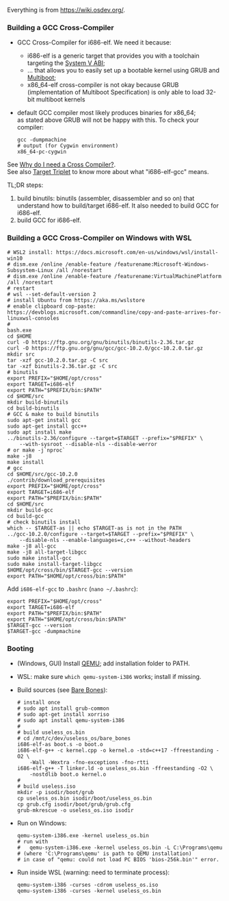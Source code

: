 Everything is from <https://wiki.osdev.org/>.  

### Building a GCC Cross-Compiler

  * GCC Cross-Compiler for i686-elf. We need it because:

    * i686-elf is a generic target that provides you with a
      toolchain targeting the [System V ABI](https://wiki.osdev.org/System_V_ABI);
    * ... that allows you to easily set up a bootable kernel
      using GRUB and [Multiboot](https://en.wikipedia.org/wiki/Multiboot_specification);
    * x86_64-elf cross-compiler is not okay because GRUB
      (implementation of Multiboot Specification) is only able to load 32-bit multiboot kernels

  * default GCC compiler most likely produces binaries for x86_64;  
    as stated above GRUB will not be happy with this. To check your compiler:
    ```
    gcc -dumpmachine
    # output (for Cygwin environment)
    x86_64-pc-cygwin
    ```

See [Why do I need a Cross Compiler?](https://wiki.osdev.org/Why_do_I_need_a_Cross_Compiler%3F).  
See also [Target Triplet](https://wiki.osdev.org/Target_Triplet) to know
more about what "i686-elf-gcc" means.  

TL;DR steps:

  1. build binutils: binutils (assembler, disassembler and so on) that understand
     how to build/target i686-elf. It also needed to build GCC for i686-elf.
  2. build GCC for i686-elf.

### Building a GCC Cross-Compiler on Windows with WSL

```
# WSL2 install: https://docs.microsoft.com/en-us/windows/wsl/install-win10
# dism.exe /online /enable-feature /featurename:Microsoft-Windows-Subsystem-Linux /all /norestart
# dism.exe /online /enable-feature /featurename:VirtualMachinePlatform /all /norestart
# restart
# wsl --set-default-version 2
# install Ubuntu from https://aka.ms/wslstore
# enable clipboard cop-paste: https://devblogs.microsoft.com/commandline/copy-and-paste-arrives-for-linuxwsl-consoles
# 
bash.exe
cd $HOME
curl -O https://ftp.gnu.org/gnu/binutils/binutils-2.36.tar.gz
curl -O https://ftp.gnu.org/gnu/gcc/gcc-10.2.0/gcc-10.2.0.tar.gz
mkdir src
tar -xzf gcc-10.2.0.tar.gz -C src
tar -xzf binutils-2.36.tar.gz -C src
# binutils
export PREFIX="$HOME/opt/cross"
export TARGET=i686-elf
export PATH="$PREFIX/bin:$PATH"
cd $HOME/src
mkdir build-binutils
cd build-binutils
# GCC & make to build binutils
sudo apt-get install gcc
sudo apt-get install gcc++
sudo apt install make
../binutils-2.36/configure --target=$TARGET --prefix="$PREFIX" \
    --with-sysroot --disable-nls --disable-werror
# or make -j`nproc`
make -j8
make install
# gcc
cd $HOME/src/gcc-10.2.0
./contrib/download_prerequisites
export PREFIX="$HOME/opt/cross"
export TARGET=i686-elf
export PATH="$PREFIX/bin:$PATH"
cd $HOME/src
mkdir build-gcc
cd build-gcc
# check binutils install
which -- $TARGET-as || echo $TARGET-as is not in the PATH
../gcc-10.2.0/configure --target=$TARGET --prefix="$PREFIX" \
    --disable-nls --enable-languages=c,c++ --without-headers
make -j8 all-gcc
make -j8 all-target-libgcc
sudo make install-gcc
sudo make install-target-libgcc
$HOME/opt/cross/bin/$TARGET-gcc --version
export PATH="$HOME/opt/cross/bin:$PATH"
```

Add `i686-elf-gcc` to `.bashrc` (`nano ~/.bashrc`):

```
export PREFIX="$HOME/opt/cross"
export TARGET=i686-elf
export PATH="$PREFIX/bin:$PATH"
export PATH="$HOME/opt/cross/bin:$PATH"
$TARGET-gcc --version
$TARGET-gcc -dumpmachine
```

### Booting 

  * (Windows, GUI) Install [QEMU](https://www.qemu.org/download/#windows);
    add installation folder to PATH.
  * WSL: make sure `which qemu-system-i386` works; install if missing.
  * Build sources (see [Bare Bones](https://wiki.osdev.org/Bare_Bones)):
    ```
    # install once
    # sudo apt install grub-common
    # sudo apt-get install xorriso
    # sudo apt install qemu-system-i386
    # 
    # build useless_os.bin
    # cd /mnt/c/dev/useless_os/bare_bones
    i686-elf-as boot.s -o boot.o
    i686-elf-g++ -c kernel.cpp -o kernel.o -std=c++17 -ffreestanding -O2 \
        -Wall -Wextra -fno-exceptions -fno-rtti
    i686-elf-g++ -T linker.ld -o useless_os.bin -ffreestanding -O2 \
        -nostdlib boot.o kernel.o
    # 
    # build useless.iso
    mkdir -p isodir/boot/grub
    cp useless_os.bin isodir/boot/useless_os.bin
    cp grub.cfg isodir/boot/grub/grub.cfg
    grub-mkrescue -o useless_os.iso isodir
    ```

  * Run on Windows:
    ```
    qemu-system-i386.exe -kernel useless_os.bin
    # run with
    #   qemu-system-i386.exe -kernel useless_os.bin -L C:\Programs\qemu
    # (where 'C:\Programs\qemu' is path to QEMU installation)
    # in case of "qemu: could not load PC BIOS 'bios-256k.bin'" error.
    ```
  * Run inside WSL (warning: need to terminate process):
    ```
    qemu-system-i386 -curses -cdrom useless_os.iso
    qemu-system-i386 -curses -kernel useless_os.bin
    ```


